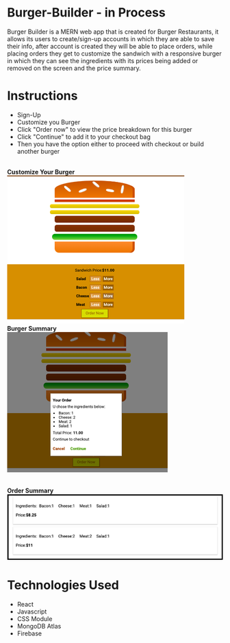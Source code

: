 # Burger-Builder - in Process 


Burger Builder is a MERN web app that is created for Burger Restaurants, it allows its users to create/sign-up accounts in which they are able to save their info, after account is created they will be able to place orders, while placing orders they get to customize the sandwich with a responsive burger in which they can see the ingredients with its prices being added or removed on the screen and the price summary.

# Instructions
- Sign-Up
- Customize you Burger
- Click "Order now" to view the price breakdown for this burger
- Click "Continue" to add it to your checkout bag
- Then you have the option either to proceed with checkout or build another burger


<br/><strong>Customize Your Burger </strong><br/> ![Login](./assets/Customize.png)
<br/><strong>Burger Summary</strong> <br/> ![Login](./assets/burgerSummary.png) 

<br/><strong>Order Summary </strong> <br/> ![Login](./assets/orderSummary.png)



# Technologies Used

- React
- Javascript
- CSS Module
- MongoDB Atlas
- Firebase



